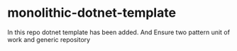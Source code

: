 # monolithic-dotnet-template
In this repo dotnet template has been added. And Ensure two pattern unit of work and generic repository

